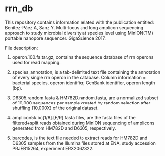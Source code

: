 # rrn_db

This repository contains information related with the publication entitled: Benítez-Páez A, Sanz Y. Multi-locus and long amplicon sequencing approach to study microbial diversity at species level using MinION(TM) portable nanopore sequencer. GigaScience 2017.


File description:

1) operon.100.fa.tar.gz, contains the sequence database of rrn operons used for read mapping.

2) species_annotation, is a tab-delimited text file containing the annotation of every single rrn operon in the database. Column information = bacterial species, operon identifier, GenBank identifier, operon length (bp).

3) D6305.random.fasta & HM782D.random.fasta, are a normalized subset of 10,000 sequences per sample created by random selection after shuffling (10,000X) of the original dataset.

4) amplicon5k.bc[1/8].[F/R].fasta files, are the fasta files of the filtered+split reads obtained during MinION sequencing of amplicons generated from HM782D and D6305, respectively.

5) barcodes, is the text file needed to extract reads for HM782D and D6305 samples from the Illumina files stored at ENA, study accession PRJEB15264, experiment ERX2062322.
